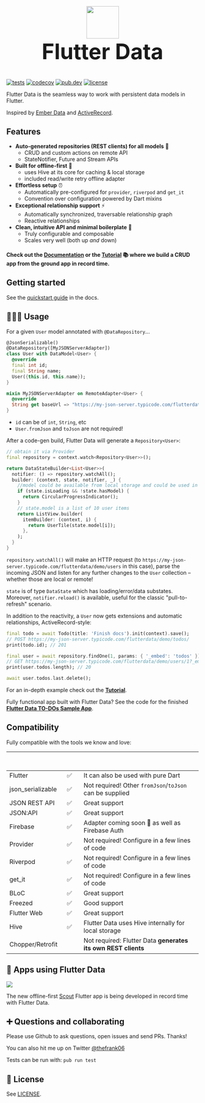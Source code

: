 <p align="center" style="margin-bottom: 0px;">
  <img src="https://avatars2.githubusercontent.com/u/61839689?s=200&v=4" width="85px">
</p>

<h1 align="center" style="margin-top: 0px; font-size: 4em;">Flutter Data</h1>

[![tests](https://img.shields.io/github/workflow/status/flutterdata/flutter_data/test/master?label=tests&labelColor=333940&logo=github)](https://github.com/flutterdata/flutter_data/actions) [![codecov](https://codecov.io/gh/flutterdata/flutter_data/branch/master/graph/badge.svg)](https://codecov.io/gh/flutterdata/flutter_data) [![pub.dev](https://img.shields.io/pub/v/flutter_data?label=pub.dev&labelColor=333940&logo=dart)](https://pub.dev/packages/flutter_data) [![license](https://img.shields.io/github/license/flutterdata/flutter_data?color=%23007A88&labelColor=333940&logo=mit)](https://github.com/flutterdata/flutter_data/blob/master/LICENSE)

Flutter Data is the seamless way to work with persistent data models in Flutter.

Inspired by [Ember Data](https://github.com/emberjs/data) and [ActiveRecord](https://guides.rubyonrails.org/active_record_basics.html).

## Features

 - **Auto-generated repositories (REST clients) for all models** 🚀
   - CRUD and custom actions on remote API
   - StateNotifier, Future and Stream APIs
 - **Built for offline-first** 🔌
   - uses Hive at its core for caching & local storage
   - included read/write retry offline adapter
 - **Effortless setup** ⏰
   - Automatically pre-configured for `provider`, `riverpod` and `get_it`
   - Convention over configuration powered by Dart mixins
 - **Exceptional relationship support** ⚡️
   - Automatically synchronized, traversable relationship graph
   - Reactive relationships
 - **Clean, intuitive API and minimal boilerplate** 💙
   - Truly configurable and composable
   - Scales very well (both up _and_ down)

#### Check out the [Documentation](https://flutterdata.dev) or the [Tutorial](https://flutterdata.dev/tutorial) 📚 where we build a CRUD app from the ground app in record time.

## Getting started

See the [quickstart guide](https://flutterdata.dev/quickstart) in the docs.

## 👩🏾‍💻 Usage

For a given `User` model annotated with `@DataRepository`...

```dart
@JsonSerializable()
@DataRepository([MyJSONServerAdapter])
class User with DataModel<User> {
  @override
  final int id;
  final String name;
  User({this.id, this.name});
}

mixin MyJSONServerAdapter on RemoteAdapter<User> {
  @override
  String get baseUrl => "https://my-json-server.typicode.com/flutterdata/demo/";
}
```

  - `id` can be of `int`, `String`, etc
  - `User.fromJson` and `toJson` are not required!

After a code-gen build, Flutter Data will generate a `Repository<User>`:

```dart
// obtain it via Provider
final repository = context.watch<Repository<User>>();

return DataStateBuilder<List<User>>(
  notifier: () => repository.watchAll();
  builder: (context, state, notifier, _) {
    //model could be available from local storage and could be used in the meantime
    if (state.isLoading && !state.hasModel) {
      return CircularProgressIndicator();
    }
    // state.model is a list of 10 user items
    return ListView.builder(
      itemBuilder: (context, i) {
        return UserTile(state.model[i]);
      },
    );
  }
}
```

`repository.watchAll()` will make an HTTP request (to `https://my-json-server.typicode.com/flutterdata/demo/users` in this case), parse the incoming JSON and listen for any further changes to the `User` collection – whether those are local or remote!

`state` is of type `DataState` which has loading/error/data substates. Moreover, `notifier.reload()` is available, useful for the classic "pull-to-refresh" scenario.

In addition to the reactivity, a `User` now gets extensions and automatic relationships, ActiveRecord-style:

```dart
final todo = await Todo(title: 'Finish docs').init(context).save();
// POST https://my-json-server.typicode.com/flutterdata/demo/todos/
print(todo.id); // 201

final user = await repository.findOne(1, params: { '_embed': 'todos' });
// GET https://my-json-server.typicode.com/flutterdata/demo/users/1?_embed=todos
print(user.todos.length); // 20

await user.todos.last.delete();
```

For an in-depth example check out the **[Tutorial](https://flutterdata.dev/tutorial)**.

Fully functional app built with Flutter Data? See the code for the finished **[Flutter Data TO-DOs Sample App](https://github.com/flutterdata/flutter_data_todos)**.

## Compatibility

Fully compatible with the tools we know and love:

|                   | &nbsp; &nbsp; &nbsp; &nbsp; &nbsp; &nbsp;&nbsp;&nbsp; |                                                               |
| ----------------- | ----------------------------------------------------- | ------------------------------------------------------------- |
| Flutter           | &nbsp; ✅                                              | It can also be used with pure Dart                            |
| json_serializable | &nbsp; ✅                                              | Not required! Other `fromJson`/`toJson` can be supplied       |
| JSON REST API     | &nbsp; ✅                                              | Great support                                                 |
| JSON:API          | &nbsp; ✅                                              | Great support                                                 |
| Firebase          | &nbsp; ✅                                              | Adapter coming soon 🎉 as well as Firebase Auth                |
| Provider          | &nbsp; ✅                                              | Not required! Configure in a few lines of code                |
| Riverpod          | &nbsp; ✅                                              | Not required! Configure in a few lines of code                |
| get_it            | &nbsp; ✅                                              | Not required! Configure in a few lines of code                |
| BLoC              | &nbsp; ✅                                              | Great support                                                 |
| Freezed           | &nbsp; ✅                                              | Good support                                                  |
| Flutter Web       | &nbsp; ✅                                              | Great support                                                 |
| Hive              | &nbsp; ✅                                              | Flutter Data uses Hive internally for local storage           |
| Chopper/Retrofit  |                                                       | Not required: Flutter Data **generates its own REST clients** |



## 📲 Apps using Flutter Data

![](https://mk0scoutforpetsedheb.kinstacdn.com/wp-content/uploads/scout.svg)

The new offline-first [Scout](https://scoutforpets.com) Flutter app is being developed in record time with Flutter Data.

## ➕ Questions and collaborating

Please use Github to ask questions, open issues and send PRs. Thanks!

You can also hit me up on Twitter [@thefrank06](https://twitter.com/thefrank06)

Tests can be run with: `pub run test`

## 📝 License

See [LICENSE](https://github.com/flutterdata/flutter_data/blob/master/LICENSE).
